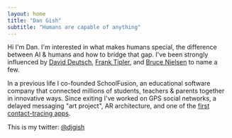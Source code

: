 ```yaml
---
layout: home
title: "Dan Gish"
subtitle: "Humans are capable of anything"
---
```


Hi I'm Dan. I'm interested in what makes humans special, the difference between AI & humans and how to bridge that gap. I've been strongly influenced by [David Deutsch](https://en.wikipedia.org/wiki/David_Deutsch), [Frank Tipler](https://en.wikipedia.org/wiki/Frank_J._Tipler), and [Bruce Nielsen](https://x.com/bnielson01) to name a few.  

In a previous life I co-founded SchoolFusion, an educational software company that connected millions of students, teachers & parents together in innovative ways. Since exiting I've worked on GPS social networks, a delayed messaging "art project", AR architecture, and one of the [first contact-tracing apps](https://www.cbsnews.com/colorado/news/coronavirus-social-smart-contact-tracing-app/).

This is my twitter: [@djgish](https://x.com/djgish)


